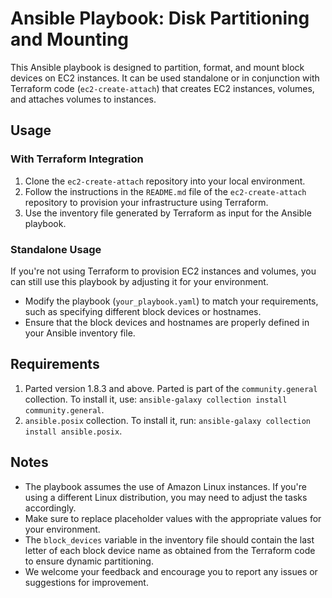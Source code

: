 # Ansible Playbook: Disk Partitioning and Mounting

This Ansible playbook is designed to partition, format, and mount block devices on EC2 instances. It can be used standalone or in conjunction with Terraform code (`ec2-create-attach`) that creates EC2 instances, volumes, and attaches volumes to instances.

## Usage

### With Terraform Integration

1. Clone the `ec2-create-attach` repository into your local environment.
2. Follow the instructions in the `README.md` file of the `ec2-create-attach` repository to provision your infrastructure using Terraform.
3. Use the inventory file generated by Terraform as input for the Ansible playbook.

### Standalone Usage

If you're not using Terraform to provision EC2 instances and volumes, you can still use this playbook by adjusting it for your environment.

- Modify the playbook (`your_playbook.yaml`) to match your requirements, such as specifying different block devices or hostnames.
- Ensure that the block devices and hostnames are properly defined in your Ansible inventory file.

## Requirements

1. Parted version 1.8.3 and above. Parted is part of the `community.general` collection. To install it, use: `ansible-galaxy collection install community.general`.
2. `ansible.posix` collection. To install it, run: `ansible-galaxy collection install ansible.posix`.

## Notes

- The playbook assumes the use of Amazon Linux instances. If you're using a different Linux distribution, you may need to adjust the tasks accordingly.
- Make sure to replace placeholder values with the appropriate values for your environment.
- The `block_devices` variable in the inventory file should contain the last letter of each block device name as obtained from the Terraform code to ensure dynamic partitioning.
- We welcome your feedback and encourage you to report any issues or suggestions for improvement.
